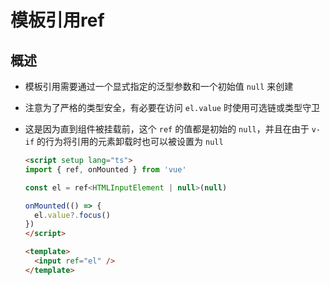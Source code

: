 # 模板引用ref

## 概述

+ 模板引用需要通过一个显式指定的泛型参数和一个初始值 `null` 来创建

+ 注意为了严格的类型安全，有必要在访问 `el.value` 时使用可选链或类型守卫
+ 这是因为直到组件被挂载前，这个 `ref` 的值都是初始的 `null`，并且在由于 `v-if` 的行为将引用的元素卸载时也可以被设置为 `null`

  ```html
  <script setup lang="ts">
  import { ref, onMounted } from 'vue'

  const el = ref<HTMLInputElement | null>(null)

  onMounted(() => {
    el.value?.focus()
  })
  </script>

  <template>
    <input ref="el" />
  </template>
  ```
